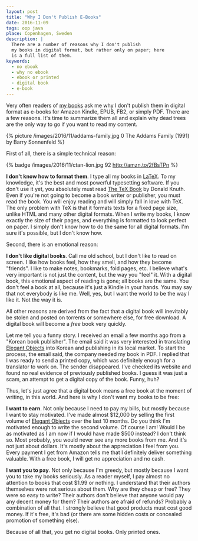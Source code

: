 ```yaml
---
layout: post
title: "Why I Don't Publish E-Books"
date: 2016-11-09
tags: oop java
place: Copenhagen, Sweden
description: |
  There are a number of reasons why I don't publish
  my books in digital format, but rather only on paper; here
  is a full list of them.
keywords:
  - no ebook
  - why no ebook
  - ebook or printed
  - digital book
  - e-book
---
```


Very often readers of [my books](/books.html) ask me why
I don't publish them in digital format as e-books for Amazon Kindle,
EPUB, FB2, or simply PDF. There are a few reasons. It's time
to summarize them all and explain why dead trees are the only way
to go if you want to read my content.

<!--more-->

{% picture /images/2016/11/addams-family.jpg 0 The Addams Family (1991) by Barry Sonnenfeld %}

First of all, there is a simple technical reason:

{% badge /images/2016/11/ctan-lion.jpg 92 http://amzn.to/2fBsTPn %}

**I don't know how to format them**.
I type all my books in [LaTeX](https://www.latex-project.org/).
To my knowledge, it's the best and
most powerful typesetting software. If you don't use it yet, you
absolutely must read
[The TeX Book](http://amzn.to/2fBsTPn) by Donald Knuth. Even if you're not
going to become a book writer or publisher, you must read the book.
You will enjoy reading and will simply fall in love with TeX. The only
problem with TeX is that it formats texts for a fixed page size, unlike
HTML and many other digital formats. When I write my books, I know exactly
the size of their pages, and everything is formatted to look perfect
on paper. I simply don't know how to do the same for all digital formats.
I'm sure it's possible, but I don't know how.

Second, there is an emotional reason:

**I don't like digital books**.
Call me old school, but I don't like to read on screen. I like how
books feel, how they smell, and how they become "friends". I like
to make notes, bookmarks, fold pages, etc. I believe what's very important is
not just the content, but the way you "feel" it. With a digital book,
this emotional aspect of reading is gone; all books are the same. You don't
feel a book at all, because it's just a Kindle in your hands. You may say
that not everybody is like me. Well, yes, but I want the world to be
the way I like it. Not the way it is.

All other reasons are derived from the fact that a digital book will
inevitably be stolen and posted on torrents or somewhere
else, for free download. A digital book will become a _free_ book very quickly.

Let me tell you a funny story. I received an email a few months ago from a "Korean
book publisher". The email said it was very interested in translating
[Elegant Objects](/elegant-objects.html) into Korean and publishing in its
local market. To start the process, the email said, the company needed my book in PDF.
I replied that I was ready to send a printed copy, which was
definitely enough for a translator to work on. The sender disappeared. I've checked
its website and found no real evidence of previously published books. I guess it
was just a scam, an attempt to get a digital copy of the book. Funny, huh?

Thus, let's just agree that a digital book means a free book at the moment
of writing, in this world. And here is why I don't want my books to be free:

**I want to earn**.
Not only because I need to pay my bills, but mostly because I want
to stay motivated. I've made almost $12,000 by selling the first volume of
[Elegant Objects](/elegant-objects.html) over the last 10 months. Do you
think I'm motivated enough to write the second volume. Of course I am!
Would I be as motivated as I am now if I would have made $500 instead? I don't think
so. Most probably, you would never see any more books from me.
And it's not just about dollars.
It's mostly about the appreciation I feel from you. Every payment
I get from Amazon tells me that I definitely deliver something valuable.
With a free book, I will get no appreciation and no cash.

**I want you to pay**.
Not only because I'm greedy, but mostly because I want you to take my
books seriously. As a reader myself, I pay almost no attention to
books that cost $1.99 or nothing. I understand that their authors themselves
were not serious about them. Why are they cheap or free? They were so easy to write?
Their authors don't believe that anyone would pay any decent money for them?
Their authors are afraid of refunds? Probably a combination of all that.
I strongly believe that good products must cost good money. If it's free,
it's bad (or there are some hidden costs or concealed promotion of something else).

Because of all that, you get no digital books. Only printed ones.
